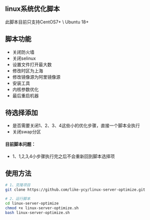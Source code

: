 ## linux系统优化脚本

此脚本目前只支持CentOS7+ \ Ubuntu 18+

## 脚本功能
- 关闭防火墙
- 关闭selinux
- 设置文件打开最大数
- 修改时区为上海
- 修改镜像源为阿里镜像源
- 安装工具
- 内核参数优化
- 最后重启机器

## 待选择添加
- 是否需要关闭1、2、3、4这些小的优化步骤，直接一个脚本全执行
- 关闭swap分区
#### 目前脚本问题：
- 1、1,2,3,4小步骤执行完之后不会重新回到脚本选择项
## 使用方法
```bash
# 1、克隆项目
git clone https://github.com/like-ycy/linux-server-optimize.git

# 2、运行脚本
cd linux-server-optimize
chmod +x linux-server-optimize.sh
bash linux-server-optimize.sh
```